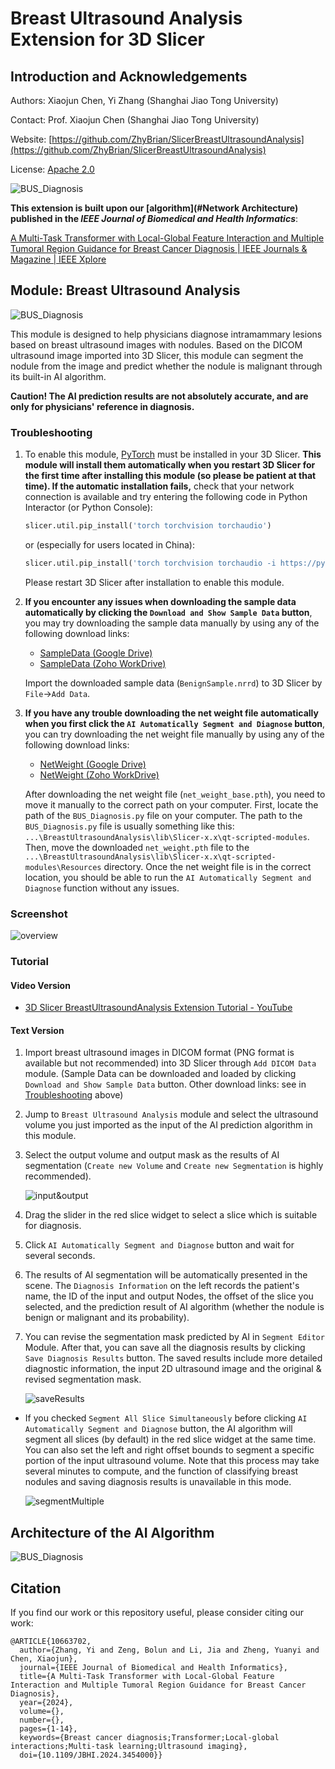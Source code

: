 # Breast Ultrasound Analysis Extension for 3D Slicer

## Introduction and Acknowledgements

Authors: Xiaojun Chen, Yi Zhang (Shanghai Jiao Tong University)

Contact: Prof. Xiaojun Chen (Shanghai Jiao Tong University)

Website: [https://github.com/ZhyBrian/SlicerBreastUltrasoundAnalysis](https://github.com/ZhyBrian/SlicerBreastUltrasoundAnalysis)

License: [Apache 2.0](https://www.apache.org/licenses/LICENSE-2.0)

<img src="./Screenshots/SJTU.png" alt="BUS_Diagnosis"  />

**This extension is built upon our [algorithm](#Network Architecture) published in the *IEEE Journal of Biomedical and Health Informatics***: 

[A Multi-Task Transformer with Local-Global Feature Interaction and Multiple Tumoral Region Guidance for Breast Cancer Diagnosis | IEEE Journals & Magazine | IEEE Xplore](https://ieeexplore.ieee.org/document/10663702/keywords#keywords)



## Module: Breast Ultrasound Analysis

<img src="./BUS_Diagnosis.png" alt="BUS_Diagnosis"/>

This module is designed to help physicians diagnose intramammary lesions based on breast ultrasound images with nodules. Based on the DICOM ultrasound image imported into 3D Slicer, this module can segment the nodule from the image and predict whether the nodule is malignant through its built-in AI algorithm.

**Caution! The AI prediction results are not absolutely accurate, and are only for physicians' reference in diagnosis.**



### Troubleshooting

1. To enable this module, [PyTorch](https://pytorch.org/) must be installed in your 3D Slicer. **This module will install them automatically when you restart 3D Slicer for the first time after installing this module (so please be patient at that time). If the automatic installation fails,** check that your network connection is available and try entering the following code in Python Interactor (or Python Console): 

   ```python
   slicer.util.pip_install('torch torchvision torchaudio')
   ```

   or (especially for users located in China):

   ```python
   slicer.util.pip_install('torch torchvision torchaudio -i https://pypi.tuna.tsinghua.edu.cn/simple')
   ```

   Please restart 3D Slicer after installation to enable this module.

2. **If you encounter any issues when downloading the sample data automatically by clicking the `Download and Show Sample Data` button**, you may try downloading the sample data manually by using any of the following download links:

   - [SampleData (Google Drive)](https://drive.google.com/file/d/1ILKMUFD4wtgeFgvpiKPt5k0SQWVaJ2jG/view?usp=sharing)
   - [SampleData (Zoho WorkDrive)](https://workdrive.zoho.com.cn/file/jy075c6237954580e4ccf98fca3fd55bacf66)
   
   Import the downloaded sample data (`BenignSample.nrrd`) to 3D Slicer by `File`->`Add Data`.
   
3. **If you have any trouble downloading the net weight file automatically when you first click the `AI Automatically Segment and Diagnose` button**, you can try downloading the net weight file manually by using any of the following download links: 

   - [NetWeight (Google Drive)](https://drive.google.com/file/d/1lfYU8dPFIRQ4uWio_YlbG-31i35uttwA/view?usp=sharing)
   - [NetWeight (Zoho WorkDrive)](https://workdrive.zoho.com.cn/file/jy075dd560e5a2fe7475b8a02ebc889aca769)
   
   After downloading the net weight file (`net_weight_base.pth`), you need to move it manually to the correct path on your computer. First, locate the path of the `BUS_Diagnosis.py` file on your computer. The path to the `BUS_Diagnosis.py` file is usually something like this: `...\BreastUltrasoundAnalysis\lib\Slicer-x.x\qt-scripted-modules`. Then, move the downloaded `net_weight.pth` file to the `...\BreastUltrasoundAnalysis\lib\Slicer-x.x\qt-scripted-modules\Resources` directory. Once the net weight file is in the correct location, you should be able to run the `AI Automatically Segment and Diagnose` function without any issues.
   
   

### Screenshot

![overview](./Screenshots/overview.png)



### Tutorial

#### Video Version

- [3D Slicer BreastUltrasoundAnalysis Extension Tutorial - YouTube](https://www.youtube.com/watch?v=-8aWt-vl0N0)

#### Text Version

1. Import breast ultrasound images in DICOM format (PNG format is available but not recommended) into 3D Slicer through `Add DICOM Data` module. (Sample Data can be downloaded and loaded by clicking `Download and Show Sample Data` button. Other download links: see in [Troubleshooting](#Troubleshooting) above)

2. Jump to `Breast Ultrasound Analysis` module and select the ultrasound volume you just imported as the input of the AI prediction algorithm in this module.

3. Select the output volume and output mask as the results of AI segmentation (`Create new Volume` and `Create new Segmentation` is highly recommended).

   ![input&output](./Screenshots/input&output.png)

4. Drag the slider in the red slice widget to select a slice which is suitable for diagnosis.

5. Click `AI Automatically Segment and Diagnose` button and wait for several seconds.

6. The results of AI segmentation will be automatically presented in the scene. The `Diagnosis Information` on the left records the patient's name, the ID of the input and output Nodes, the offset of the slice you selected, and the prediction result of AI algorithm  (whether the nodule is benign or malignant and its probability).

7. You can revise the segmentation mask predicted by AI in `Segment Editor` Module. After that, you can save all the diagnosis results by clicking `Save Diagnosis Results` button. The saved results include more detailed diagnostic information, the input 2D ultrasound image and the original & revised segmentation mask.

   ![saveResults](./Screenshots/saveResults.png)

- If you checked `Segment All Slice Simultaneously` before clicking `AI Automatically Segment and Diagnose` button, the AI algorithm will segment all slices (by default) in the red slice widget at the same time. You can also set the left and right offset bounds to segment a specific portion of the input ultrasound volume. Note that this process may take several minutes to compute, and the function of classifying breast nodules and saving diagnosis results is unavailable in this mode.

  ![segmentMultiple](./Screenshots/segmentMultiple.png)



## Architecture of the AI Algorithm

<img src="./net_architecture.png" alt="BUS_Diagnosis"  />

## Citation

If you find our work or this repository useful, please consider citing our work:

~~~
@ARTICLE{10663702,
  author={Zhang, Yi and Zeng, Bolun and Li, Jia and Zheng, Yuanyi and Chen, Xiaojun},
  journal={IEEE Journal of Biomedical and Health Informatics}, 
  title={A Multi-Task Transformer with Local-Global Feature Interaction and Multiple Tumoral Region Guidance for Breast Cancer Diagnosis}, 
  year={2024},
  volume={},
  number={},
  pages={1-14},
  keywords={Breast cancer diagnosis;Transformer;Local-global interactions;Multi-task learning;Ultrasound imaging},
  doi={10.1109/JBHI.2024.3454000}}
~~~
